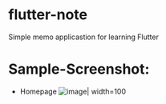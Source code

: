 # flutter-note
 Simple memo applicastion for learning Flutter
# Sample-Screenshot:
* Homepage
![image](https://user-images.githubusercontent.com/69668411/200791185-1c43458b-d97f-40c0-9e6e-0fd5aafecafd.png)| width=100


